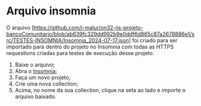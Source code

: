 # Arquivo insomnia
O arquivo [https://github.com/i-malur/on32-ijs-projeto-bancoComunitario/blob/ab639fc329dd992b9e0ddf6d865c87a2678886e1/src/TESTES-INSOMNIA/Insomnia_2024-07-17.json] foi criado para ser importado para dentro do projeto no Insomnia com todas as HTTPS requestions criadas para testes de execução desse projeto.

1. Baixe o arquivo;
2. Abra o [Insomnia](https://insomnia.rest/download);
3. Faça um novo projeto;
4. Crie uma nova collection;
5. Acima, no nome da sua collection, clique na seta ao lado e importe o arquivo baixado.
